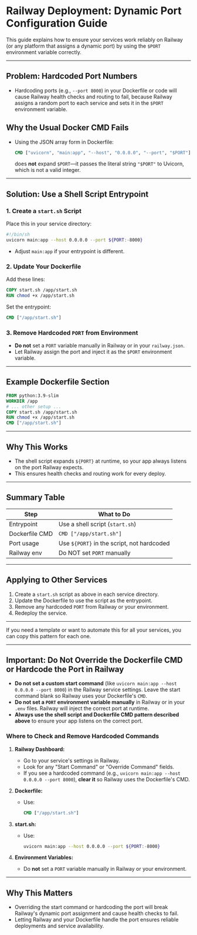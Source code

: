 # Railway Deployment: Dynamic Port Configuration Guide

This guide explains how to ensure your services work reliably on Railway (or any platform that assigns a dynamic port) by using the `$PORT` environment variable correctly.

---

## Problem: Hardcoded Port Numbers
- Hardcoding ports (e.g., `--port 8000`) in your Dockerfile or code will cause Railway health checks and routing to fail, because Railway assigns a random port to each service and sets it in the `$PORT` environment variable.

## Why the Usual Docker CMD Fails
- Using the JSON array form in Dockerfile:
  ```dockerfile
  CMD ["uvicorn", "main:app", "--host", "0.0.0.0", "--port", "$PORT"]
  ```
  does **not** expand `$PORT`—it passes the literal string `"$PORT"` to Uvicorn, which is not a valid integer.

---

## Solution: Use a Shell Script Entrypoint

### 1. Create a `start.sh` Script
Place this in your service directory:
```sh
#!/bin/sh
uvicorn main:app --host 0.0.0.0 --port ${PORT:-8000}
```
- Adjust `main:app` if your entrypoint is different.

### 2. Update Your Dockerfile
Add these lines:
```dockerfile
COPY start.sh /app/start.sh
RUN chmod +x /app/start.sh
```
Set the entrypoint:
```dockerfile
CMD ["/app/start.sh"]
```

### 3. Remove Hardcoded `PORT` from Environment
- **Do not** set a `PORT` variable manually in Railway or in your `railway.json`.
- Let Railway assign the port and inject it as the `$PORT` environment variable.

---

## Example Dockerfile Section
```dockerfile
FROM python:3.9-slim
WORKDIR /app
# ... other setup ...
COPY start.sh /app/start.sh
RUN chmod +x /app/start.sh
CMD ["/app/start.sh"]
```

---

## Why This Works
- The shell script expands `${PORT}` at runtime, so your app always listens on the port Railway expects.
- This ensures health checks and routing work for every deploy.

---

## Summary Table
| Step                | What to Do                                      |
|---------------------|-------------------------------------------------|
| Entrypoint          | Use a shell script (`start.sh`)                 |
| Dockerfile CMD      | `CMD ["/app/start.sh"]`                         |
| Port usage          | Use `${PORT}` in the script, not hardcoded      |
| Railway env         | Do NOT set `PORT` manually                      |

---

## Applying to Other Services
1. Create a `start.sh` script as above in each service directory.
2. Update the Dockerfile to use the script as the entrypoint.
3. Remove any hardcoded `PORT` from Railway or your environment.
4. Redeploy the service.

---

If you need a template or want to automate this for all your services, you can copy this pattern for each one.

---

## Important: Do Not Override the Dockerfile CMD or Hardcode the Port in Railway

- **Do not set a custom start command** (like `uvicorn main:app --host 0.0.0.0 --port 8000`) in the Railway service settings. Leave the start command blank so Railway uses your Dockerfile's `CMD`.
- **Do not set a `PORT` environment variable manually** in Railway or in your `.env` files. Railway will inject the correct port at runtime.
- **Always use the shell script and Dockerfile CMD pattern described above** to ensure your app listens on the correct port.

### Where to Check and Remove Hardcoded Commands

1. **Railway Dashboard:**
   - Go to your service's settings in Railway.
   - Look for any "Start Command" or "Override Command" fields.
   - If you see a hardcoded command (e.g., `uvicorn main:app --host 0.0.0.0 --port 8000`), **clear it** so Railway uses the Dockerfile's CMD.

2. **Dockerfile:**
   - Use:
     ```dockerfile
     CMD ["/app/start.sh"]
     ```

3. **start.sh:**
   - Use:
     ```sh
     uvicorn main:app --host 0.0.0.0 --port ${PORT:-8000}
     ```

4. **Environment Variables:**
   - Do **not** set a `PORT` variable manually in Railway or your environment.

---

## Why This Matters
- Overriding the start command or hardcoding the port will break Railway's dynamic port assignment and cause health checks to fail.
- Letting Railway and your Dockerfile handle the port ensures reliable deployments and service availability. 